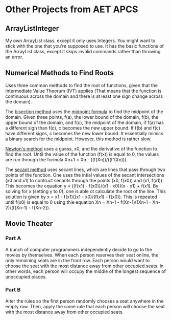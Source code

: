 # Other Projects from AET APCS
## ArrayListInteger
My own ArrayList class, except it only uses Integers. You might want to stick with the one that you're supposed to use. It has the basic functions of the ArrayList class, except it skips invalid commands rather than throwing an error.

## Numerical Methods to Find Roots
Uses three common methods to find the root of functions, given that the Intermediate Value Theorum (IVT) applies (That means that the function is continuous across the domain and there is at least one sign change across the domain). 

The [bisection method](https://en.wikipedia.org/wiki/Bisection_method) uses the [midpoint formula](https://www.khanacademy.org/math/geometry/hs-geo-analytic-geometry/hs-geo-distance-and-midpoints/a/midpoint-formula) to find the midpoint of the domain. Given three points, f(a), the lower bound of the domain, f(b), the upper bound of the domain, and f(c), the midpoint of the domain, if f(a) has a different sign than f(c), c becomes the new upper bound. If f(b) and f(c) have different signs, c becomes the new lower bound. It essentially mimics a binary search for the midpoint. However, this method is rather slow. 

[Newton's method](https://en.wikipedia.org/wiki/Newton%27s_method) uses a guess, x0, and the derivative of the function to find the root. Until the value of the function (f(x)) is equal to 0, the values are run through the formula Xn+1 = Xn - ((f(Xn))/((f'(Xn))). 

The [secant method](https://en.wikipedia.org/wiki/Secant_method) uses secant lines, which are lines that pass through two points of the function. One uses the intial values of the secant intersections (x0 and x1) to contruct secants through the points (x0, f(x0)) and (x1, f(x1)). This becomes the equation y = ((f(x1) - f(x0))/(x1 - x0))(x - x1) + f(x1). By solving for x (setting y to 0), one is able ot calculate the root of the line. This solution is given by x = x1 - f(x1)((x1 - x0)/(f(x1) - f(x0)). This is repeated until f(x0) is equal to 0 using thie equation Xn = Xn-1 - f(Xn-1)((Xn-1 - Xn-2)/(f(Xn-1) - f(Xn-2)).

## Movie Theater
### Part A
A bunch of computer programmers independently decide to go to the movies by themselves.  When each person reserves their seat online, the only remaining seats are in the front row.  Each person would want to choose the seat with the most distance away from other occupied seats.  In other words, each person will occupy the middle of the longest sequence of unoccupied places.

### Part B
Alter the rules so the first person randomly chooses a seat anywhere in the empty row.  Then, apply the same rule that each person will choose the seat with the most distance away from other occupied seats.
